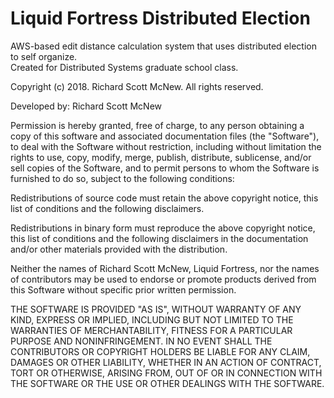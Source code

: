 # Liquid Fortress Distributed Election
AWS-based edit distance calculation system that uses distributed election to self organize.  
Created for Distributed Systems graduate school class.

Copyright (c) 2018.  Richard Scott McNew.  All rights reserved.

Developed by:  Richard Scott McNew

Permission is hereby granted, free of charge, to any person obtaining a copy of this
software and associated documentation files (the "Software"), to deal with the
Software without restriction, including without limitation the rights to use, copy,
modify, merge, publish, distribute, sublicense, and/or sell copies of the Software, and
to permit persons to whom the Software is furnished to do so, subject to the following conditions:

Redistributions of source code must retain the above copyright notice, this list of
conditions and the following disclaimers.

Redistributions in binary form must reproduce the above copyright notice, this list of conditions
and the following disclaimers in the documentation and/or other materials provided with the distribution.

Neither the names of Richard Scott McNew, Liquid Fortress, nor the names of contributors may
be used to endorse or promote products derived from this Software without specific prior written permission.

THE SOFTWARE IS PROVIDED "AS IS", WITHOUT WARRANTY OF ANY KIND, EXPRESS OR
IMPLIED, INCLUDING BUT NOT LIMITED TO THE WARRANTIES OF MERCHANTABILITY,
FITNESS FOR A PARTICULAR PURPOSE AND NONINFRINGEMENT. IN NO EVENT SHALL
THE CONTRIBUTORS OR COPYRIGHT HOLDERS BE LIABLE FOR ANY CLAIM,
DAMAGES OR OTHER LIABILITY, WHETHER IN AN ACTION OF CONTRACT, TORT OR
OTHERWISE, ARISING FROM, OUT OF OR IN CONNECTION WITH THE SOFTWARE OR
THE USE OR OTHER DEALINGS WITH THE SOFTWARE.

